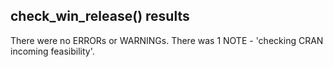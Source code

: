 ## check_win_release() results
There were no ERRORs or WARNINGs.
There was 1 NOTE - 'checking CRAN incoming feasibility'.